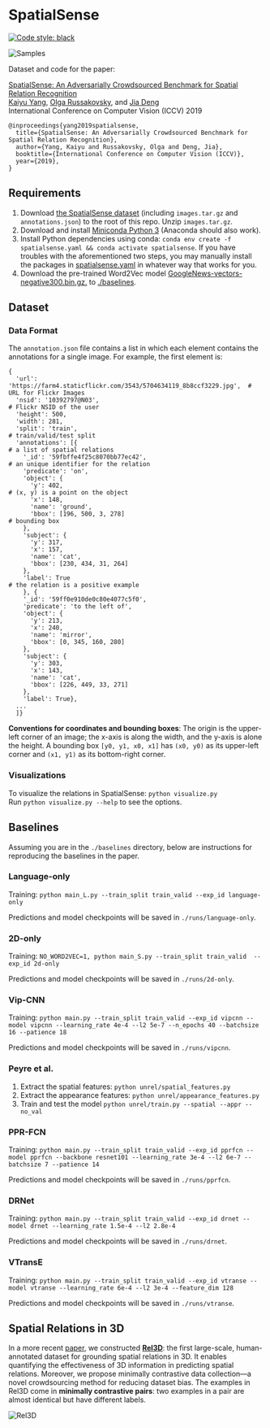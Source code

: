 # SpatialSense

[![Code style: black](https://img.shields.io/badge/code%20style-black-000000.svg)](https://github.com/psf/black)


![Samples](samples.jpg)

Dataset and code for the paper:  

[SpatialSense: An Adversarially Crowdsourced Benchmark for Spatial Relation Recognition](https://arxiv.org/abs/1908.02660)  
[Kaiyu Yang](https://www.cs.princeton.edu/~kaiyuy/), [Olga Russakovsky](https://www.cs.princeton.edu/~olgarus/), and [Jia Deng](https://www.cs.princeton.edu/~jiadeng/)   
International Conference on Computer Vision (ICCV) 2019   

```
@inproceedings{yang2019spatialsense,
  title={SpatialSense: An Adversarially Crowdsourced Benchmark for Spatial Relation Recognition},
  author={Yang, Kaiyu and Russakovsky, Olga and Deng, Jia},
  booktitle={International Conference on Computer Vision (ICCV)},
  year={2019},
}
```

## Requirements

1. Download [the SpatialSense dataset](https://drive.google.com/drive/folders/125fgCq-1YYfKOAxRxVEdmnyZ7sKWlyqZ?usp=sharing) (including `images.tar.gz` and `annotations.json`) to the root of this repo. Unzip `images.tar.gz`.
1. Download and install [Miniconda Python 3](https://docs.conda.io/en/latest/miniconda.html) (Anaconda should also work).
1. Install Python dependencies using conda: `conda env create -f spatialsense.yaml && conda activate spatialsense`. If you have troubles with the aforementioned two steps, you may manually install the packages in [spatialsense.yaml](./spatialsense.yaml) in whatever way that works for you.
1. Download the pre-trained Word2Vec model [GoogleNews-vectors-negative300.bin.gz.](https://drive.google.com/file/d/0B7XkCwpI5KDYNlNUTTlSS21pQmM/edit?usp=sharing) to [./baselines](https://github.com/princeton-vl/SpatialSense/tree/master/baselines).


## Dataset


### Data Format

The `annotation.json` file contains a list in which each element contains the annotations for a single image.
For example, the first element is:

```
{
  'url': 'https://farm4.staticflickr.com/3543/5704634119_8b8ccf3229.jpg',  # URL for Flickr Images
  'nsid': '10392797@N03',                                                  # Flickr NSID of the user
  'height': 500,
  'width': 281,
  'split': 'train',                                                        # train/valid/test split
  'annotations': [{                                                        # a list of spatial relations
    '_id': '59fbffe4f25c8070bb77ec42',                                     # an unique identifier for the relation      
    'predicate': 'on',               
    'object': {
      'y': 402,                                                            # (x, y) is a point on the object
      'x': 148,
      'name': 'ground',
      'bbox': [196, 500, 3, 278]                                           # bounding box
    },
    'subject': {
      'y': 317, 
      'x': 157, 
      'name': 'cat', 
      'bbox': [230, 434, 31, 264]
    },
    'label': True                                                          # the relation is a positive example
    }, {
    '_id': '59ff0e910de0c80e4077c5f0',
    'predicate': 'to the left of',
    'object': {
      'y': 213,
      'x': 240,
      'name': 'mirror',
      'bbox': [0, 345, 160, 280]
    },
    'subject': {
      'y': 303, 
      'x': 143, 
      'name': 'cat', 
      'bbox': [226, 449, 33, 271]
    },
    'label': True},
  ...  
  ]}
```

**Conventions for coordinates and bounding boxes**: The origin is the upper-left corner of an image; the x-axis is along the width, and the y-axis is alone the height. A bounding box `[y0, y1, x0, x1]` has `(x0, y0)` as its upper-left corner and `(x1, y1)` as its bottom-right corner. 


### Visualizations

To visualize the relations in SpatialSense: `python visualize.py`  
Run `python visualize.py --help` to see the options.


## Baselines

Assuming you are in the `./baselines` directory, below are instructions for reproducing the baselines in the paper. 

### Language-only

Training: `python main_L.py --train_split train_valid --exp_id language-only`

Predictions and model checkpoints will be saved in `./runs/language-only`.

### 2D-only

Training: `NO_WORD2VEC=1, python main_S.py --train_split train_valid  --exp_id 2d-only`

Predictions and model checkpoints will be saved in `./runs/2d-only`.


### Vip-CNN

Training: `python main.py --train_split train_valid --exp_id vipcnn --model vipcnn --learning_rate 4e-4 --l2 5e-7 --n_epochs 40 --batchsize 16 --patience 18`

Predictions and model checkpoints will be saved in `./runs/vipcnn`.


### Peyre et al.

1. Extract the spatial features: `python unrel/spatial_features.py`
2. Extract the appearance features: `python unrel/appearance_features.py`
3. Train and test the model `python unrel/train.py --spatial --appr --no_val`

### PPR-FCN

Training: `python main.py --train_split train_valid --exp_id pprfcn --model pprfcn --backbone resnet101 --learning_rate 3e-4 --l2 6e-7 --batchsize 7 --patience 14`

Predictions and model checkpoints will be saved in `./runs/pprfcn`.


### DRNet

Training: `python main.py --train_split train_valid --exp_id drnet --model drnet --learning_rate 1.5e-4 --l2 2.8e-4`

Predictions and model checkpoints will be saved in `./runs/drnet`.


### VTransE

Training: `python main.py --train_split train_valid --exp_id vtranse --model vtranse --learning_rate 6e-4 --l2 3e-4 --feature_dim 128`

Predictions and model checkpoints will be saved in `./runs/vtranse`.


## Spatial Relations in 3D

In a more recent [paper](https://arxiv.org/abs/2012.01634), we constructed [**Rel3D**](https://github.com/princeton-vl/Rel3D): the first large-scale, human-annotated dataset for grounding spatial relations in 3D. It enables quantifying the effectiveness of 3D information in predicting spatial relations. Moreover, we propose minimally contrastive data collection—a novel crowdsourcing method for reducing dataset bias. The examples in Rel3D come in **minimally contrastive pairs**: two examples in a pair are almost identical but have different labels.

![Rel3D](./rel3d.gif)
